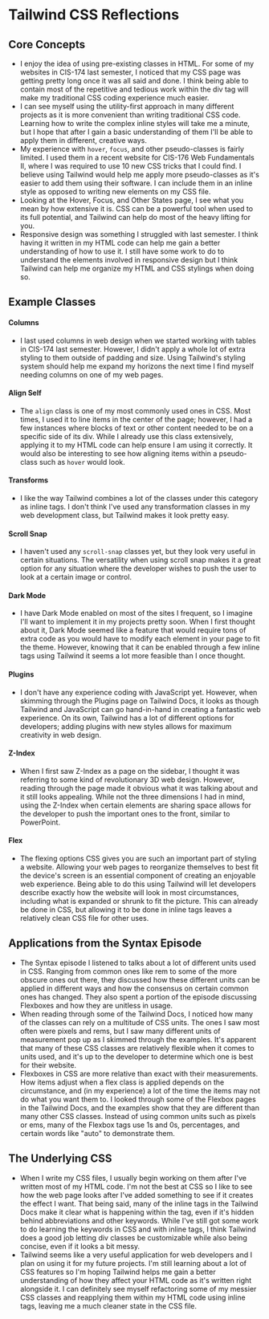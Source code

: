 # Tailwind CSS Reflections

## Core Concepts

* I enjoy the idea of using pre-existing classes in HTML. For some of my websites in CIS-174 last semester, I noticed that my CSS page was getting pretty long once it was all said and done. I think being able to
  contain most of the repetitive and tedious work within the div tag will make my traditional CSS coding experience much easier.
* I can see myself using the utility-first approach in many different projects as it is more convenient than writing traditional CSS code. Learning how to write the complex inline styles will take me a minute,
  but I hope that after I gain a basic understanding of them I'll be able to apply them in different, creative ways.
* My experience with `hover`, `focus`, and other pseudo-classes is fairly limited. I used them in a recent website for CIS-176 Web Fundamentals II, where I was required to use 10 new CSS tricks that I could find.
  I believe using Tailwind would help me apply more pseudo-classes as it's easier to add them using their software. I can include them in an inline style as opposed to writing new elements on my CSS file.
* Looking at the Hover, Focus, and Other States page, I see what you mean by how extensive it is. CSS can be a powerful tool when used to its full potential, and Tailwind can help do most of the heavy lifting for you.
* Responsive design was something I struggled with last semester. I think having it written in my HTML code can help me gain a better understanding of how to use it. I still have some work to do to understand the
  elements involved in responsive design but I think Tailwind can help me organize my HTML and CSS stylings when doing so.

## Example Classes

#### Columns
* I last used columns in web design when we started working with tables in CIS-174 last semester. However, I didn't apply a whole lot of extra styling to them outside of padding and size. Using Tailwind's styling system should
  help me expand my horizons the next time I find myself needing columns on one of my web pages.

#### Align Self
* The `align` class is one of my most commonly used ones in CSS. Most times, I used it to line items in the center of the page; however, I had a few instances where blocks of text or other content needed to be on a specific side
  of its div. While I already use this class extensively, applying it to my HTML code can help ensure I am using it correctly. It would also be interesting to see how aligning items within a pseudo-class such as `hover` would look.

#### Transforms
* I like the way Tailwind combines a lot of the classes under this category as inline tags. I don't think I've used any transformation classes in my web development class, but Tailwind makes it look pretty easy.

#### Scroll Snap
* I haven't used any `scroll-snap` classes yet, but they look very useful in certain situations. The versatility when using scroll snap makes it a great option for any situation where the developer wishes to push the user to
  look at a certain image or control.

#### Dark Mode
* I have Dark Mode enabled on most of the sites I frequent, so I imagine I'll want to implement it in my projects pretty soon. When I first thought about it, Dark Mode seemed like a feature that would require tons of extra code
  as you would have to modify each element in your page to fit the theme. However, knowing that it can be enabled through a few inline tags using Tailwind it seems a lot more feasible than I once thought.

#### Plugins
* I don't have any experience coding with JavaScript yet. However, when skimming through the Plugins page on Tailwind Docs, it looks as though Tailwind and JavaScript can go hand-in-hand in creating a fantastic web experience.
  On its own, Tailwind has a lot of different options for developers; adding plugins with new styles allows for maximum creativity in web design.

#### Z-Index
* When I first saw Z-Index as a page on the sidebar, I thought it was referring to some kind of revolutionary 3D web design. However, reading through the page made it obvious what it was talking about and it still looks appealing.
  While not the three dimensions I had in mind, using the Z-Index when certain elements are sharing space allows for the developer to push the important ones to the front, similar to PowerPoint.

#### Flex
* The flexing options CSS gives you are such an important part of styling a website. Allowing your web pages to reorganize themselves to best fit the device's screen is an essential component of creating an enjoyable web experience.
  Being able to do this using Tailwind will let developers describe exactly how the website will look in most circumstances, including what is expanded or shrunk to fit the picture. This can already be done in CSS, but allowing it
  to be done in inline tags leaves a relatively clean CSS file for other uses.

## Applications from the Syntax Episode

* The Syntax episode I listened to talks about a lot of different units used in CSS. Ranging from common ones like rem to some of the more obscure ones out there, they discussed how these different units can be applied in different
  ways and how the consensus on certain common ones has changed. They also spent a portion of the episode discussing Flexboxes and how they are unitless in usage.
* When reading through some of the Tailwind Docs, I noticed how many of the classes can rely on a multitude of CSS units. The ones I saw most often were pixels and rems, but I saw many different units of measurement pop up as I
  skimmed through the examples. It's apparent that many of these CSS classes are relatively flexible when it comes to units used, and it's up to the developer to determine which one is best for their website.
* Flexboxes in CSS are more relative than exact with their measurements. How items adjust when a flex class is applied depends on the circumstance, and (in my experience) a lot of the time the items may not do what you want them to.
  I looked through some of the Flexbox pages in the Tailwind Docs, and the examples show that they are different than many other CSS classes. Instead of using common units such as pixels or ems, many of the Flexbox tags use 1s and 0s,
  percentages, and certain words like "auto" to demonstrate them.

## The Underlying CSS

* When I write my CSS files, I usually begin working on them after I've written most of my HTML code. I'm not the best at CSS so I like to see how the web page looks after I've added something to see if it creates the effect I want.
  That being said, many of the inline tags in the Tailwind Docs make it clear what is happening within the tag, even if it's hidden behind abbreviations and other keywords. While I've still got some work to do learning the keywords in
  CSS and with inline tags, I think Tailwind does a good job letting div classes be customizable while also being concise, even if it looks a bit messy.
* Tailwind seems like a very useful application for web developers and I plan on using it for my future projects. I'm still learning about a lot of CSS features so I'm hoping Tailwind helps me gain a better understanding of how they affect
  your HTML code as it's written right alongside it. I can definitely see myself refactoring some of my messier CSS classes and reapplying them within my HTML code using inline tags, leaving me a much cleaner state in the CSS file.
